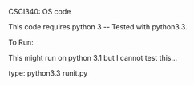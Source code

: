 CSCI340: OS code

This code requires python 3 -- Tested with python3.3. 

To Run: 

This might run on python 3.1 but I cannot test this...

type: python3.3 runit.py
